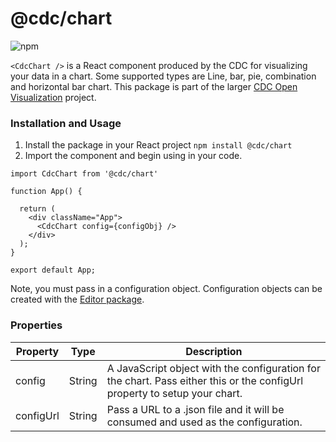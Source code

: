 # @cdc/chart

![npm](https://img.shields.io/npm/v/@cdc/chart)


`<CdcChart />` is a React component produced by the CDC for visualizing your data in a chart. Some supported types are Line, bar, pie, combination and horizontal bar chart. This package is part of the larger [CDC Open Visualization](https://github.com/CDCgov/cdc-open-viz) project.

### Installation and Usage

1. Install the package in your React project `npm install @cdc/chart`
2. Import the component and begin using in your code.
```JSX
import CdcChart from '@cdc/chart'

function App() {

  return (
    <div className="App">
      <CdcChart config={configObj} />
    </div>
  );
}

export default App;
```

Note, you must pass in a configuration object. Configuration objects can be created with the [Editor package](https://github.com/CDCgov/cdc-open-viz/tree/main/packages/editor).

### Properties

| Property          | Type     | Description                                                                                                                                                                                                                                                                             |
|-------------------|----------|-----------------------------------------------------------------------------------------------------------------------------------------------------------------------------------------------------------------------------------------------------------------------------------------|
| config        | String   | A JavaScript object with the configuration for the chart. Pass either this or the configUrl property to setup your chart.                                                                                                                                                                                         |
| configUrl         | String   | Pass a URL to a .json file and it will be consumed and used as the configuration.                                                                                                                                                                                                       |